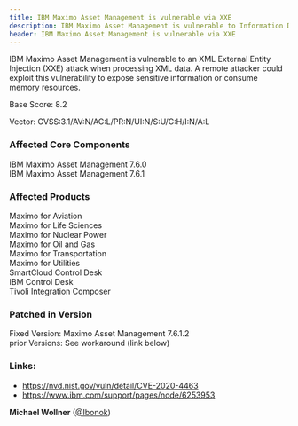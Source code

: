 ```yaml
---
title: IBM Maximo Asset Management is vulnerable via XXE 
description: IBM Maximo Asset Management is vulnerable to Information Disclosure via XXE Vulnerability (CVE-2020-4463)
header: IBM Maximo Asset Management is vulnerable via XXE 
---
```


IBM Maximo Asset Management is vulnerable to an XML External Entity Injection (XXE) attack when processing XML data. A remote attacker could exploit this vulnerability to expose sensitive information or consume memory resources.

<!--more-->

Base Score: 8.2

Vector: CVSS:3.1/AV:N/AC:L/PR:N/UI:N/S:U/C:H/I:N/A:L

### Affected Core Components
IBM Maximo Asset Management	7.6.0<br />
IBM Maximo Asset Management	7.6.1<br />

### Affected Products
Maximo for Aviation<br />
Maximo for Life Sciences<br />
Maximo for Nuclear Power<br />
Maximo for Oil and Gas<br />
Maximo for Transportation<br />
Maximo for Utilities<br />
SmartCloud Control Desk<br />
IBM Control Desk<br />
Tivoli Integration Composer<br />

### Patched in Version
Fixed Version: 	Maximo Asset Management 7.6.1.2<br />
prior Versions: See workaround (link below)

### Links:
- https://nvd.nist.gov/vuln/detail/CVE-2020-4463
- https://www.ibm.com/support/pages/node/6253953

**Michael Wollner** ([@Ibonok](https://github.com/Ibonok))

